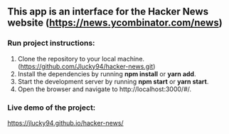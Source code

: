 ## This app is an interface for the Hacker News website (https://news.ycombinator.com/news) 


### Run project instructions:

1. Clone the repository to your local machine.(https://github.com/Jlucky94/hacker-news.git)
2. Install the dependencies by running **npm install** or **yarn add**.
3. Start the development server by running **npm start** or **yarn start**.
4. Open the browser and navigate to http://localhost:3000/#/.

### Live demo of the project:

https://jlucky94.github.io/hacker-news/


